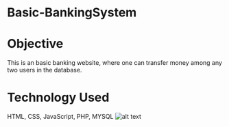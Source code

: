 # Basic-BankingSystem

# Objective
This is an basic banking website, where one can transfer money among any two users in the database.
# Technology Used
HTML, CSS, JavaScript, PHP, MYSQL
![alt text](https://github.com/[MansiSambare]/[Basic-BankingSystem]/[Images]/bank.png?raw=true)

